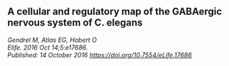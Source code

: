 ##  A cellular and regulatory map of the GABAergic nervous system of C. elegans 
_Gendrel M, Atlas EG, Hobert O <br> Elife. 2016 Oct 14;5:e17686. <br>  Published: 14 October 2016 https://doi.org/10.7554/eLife.17686_
